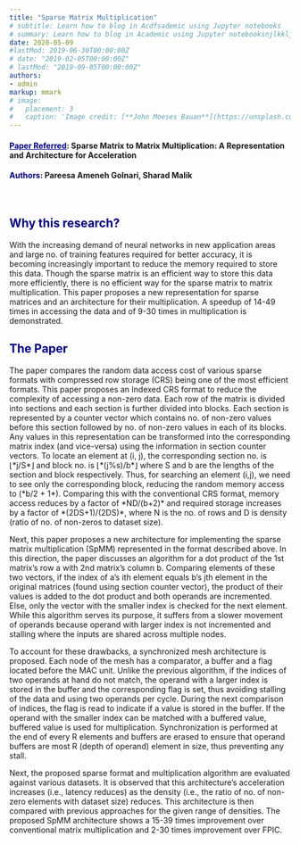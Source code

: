 ```yaml
---
title: "Sparse Matrix Multiplication"
# subtitle: Learn how to blog in Acdfsademic using Jupyter notebooks
# summary: Learn how to blog in Academic using Jupyter notebooksnjlkklj
date: 2020-05-09
#lastMod: 2019-06-30T00:00:00Z
# date: "2019-02-05T00:00:00Z"
# lastMod: "2019-09-05T00:00:00Z"
authors:
- admin
markup: mmark
# image:
#   placement: 3
#   caption: 'Image credit: [**John Moeses Bauan**](https://unsplash.com/photos/OGZtQF8iC0g)'
---
```


<h4><a style="color:navy"; font-weight:normal; href="https://arxiv.org/pdf/1906.00327.pdf"><u>Paper Referred</u></a>: Sparse Matrix to Matrix Multiplication: A Representation and Architecture for Acceleration</h4>
<h4><span style="color:navy"; font-weight:normal>Authors</span>: Pareesa Ameneh Golnari, Sharad Malik</h4>
<br>
<h2><span style="color:navy">Why this research?</span></h2>
With the increasing demand of neural networks in new application areas and large no. of training features required for better accuracy, it is becoming increasingly important to reduce the memory required to store this data. Though the sparse matrix is an efficient way to store this data more efficiently, there is no efficient way for the sparse matrix to matrix multiplication. This paper proposes a new representation for sparse matrices and an architecture for their multiplication. A speedup of 14-49 times in accessing the data and of 9-30 times in multiplication is demonstrated.

<h2><span style="color:navy">The Paper</span></h2>
The paper compares the random data access cost of various sparse formats with compressed row storage (CRS) being one of the most efficient formats. This paper proposes an Indexed CRS format to reduce the complexity of accessing a non-zero data. Each row of the matrix is divided into sections and each section is further divided into blocks. Each section is represented by a counter vector which contains no. of non-zero values before this section followed by no. of non-zero values in each of its blocks. Any values in this representation can be transformed into the corresponding matrix index (and vice-versa) using the information in section counter vectors. To locate an element at (i, j), the corresponding section no. is ⌊*j/S*⌋ and block no. is ⌊*(j%s)/b*⌋ where S and b are the lengths of the section and block respectively. Thus, for searching an element (i,j), we need to see only the corresponding block, reducing the random memory access to (*b/2 + 1*). Comparing this with the conventional CRS format, memory access reduces by a factor of *ND/(b+2)* and required storage increases by a factor of *(2DS+1)/(2DS)*, where N is the no. of rows and D is density (ratio of no. of non-zeros to dataset size). 

Next, this paper proposes a new architecture for implementing the sparse matrix multiplication (SpMM) represented in the format described above. In this direction, the paper discusses an algorithm for a dot product of the 1st matrix’s row a with 2nd matrix’s column b. Comparing elements of these two vectors, if the index of a’s ith element equals b’s jth element in the original matrices (found using section counter vector), the product of their values is added to the dot product and both operands are incremented. Else, only the vector with the smaller index is checked for the next element. While this algorithm serves its purpose, it suffers from a slower movement of operands because operand with larger index is not incremented and stalling where the inputs are shared across multiple nodes. 

To account for these drawbacks, a synchronized mesh architecture is proposed. Each node of the mesh has a comparator, a buffer and a flag located before the MAC unit. Unlike the previous algorithm, if the indices of two operands at hand do not match, the operand with a larger index is stored in the buffer and the corresponding flag is set, thus avoiding stalling of the data and using two operands per cycle. During the next comparison of indices, the flag is read to indicate if a value is stored in the buffer. If the operand with the smaller index can be matched with a buffered value, buffered value is used for multiplication. Synchronization is performed at the end of every R elements and buffers are erased to ensure that operand buffers are most R (depth of operand) element in size, thus preventing any stall. 

Next, the proposed sparse format and multiplication algorithm are evaluated against various datasets. It is observed that this architecture’s acceleration increases (i.e., latency reduces) as the density (i.e., the ratio of no. of non-zero elements with dataset size) reduces. This architecture is then compared with previous approaches for the given range of densities. The proposed SpMM architecture shows a 15-39 times improvement over conventional matrix multiplication and 2-30 times improvement over FPIC. 

<h2><span style="color:navy"></span></h2>


